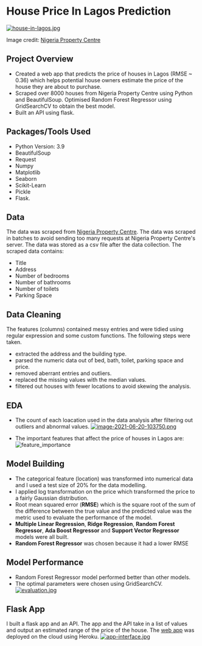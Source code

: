# House Price In Lagos Prediction

[![house-in-lagos.jpg](https://i.postimg.cc/0NyZtLGm/house-in-lagos.jpg)](https://postimg.cc/pm3Drc6X)

Image credit: [Nigeria Property Centre](https://nigeriapropertycentre.com)

## Project Overview

* Created a web app that predicts the price of houses in Lagos (RMSE ~ 0.36) which helps potential house owners estimate the price of the house they are about to purchase.
* Scraped over 8000 houses from Nigeria Property Centre using Python and BeautifulSoup.
Optimised Random Forest Regressor using GridSearchCV to obtain the best model.
* Built an API using flask.

## Packages/Tools Used

* Python Version: 3.9
* BeautifulSoup
* Request
* Numpy
* Matplotlib
* Seaborn
* Scikit-Learn
* Pickle
* Flask.

## Data

The data was scraped from [Nigeria Property Centre](https://nigeriapropertycentre.com). The data was scraped in batches to avoid sending too many requests at Nigeria Property Centre's server.
The data was stored as a csv file after the data collection. The scraped data contains:

* Title
* Address
* Number of bedrooms
* Number of bathrooms
* Number of toilets
* Parking Space

## Data Cleaning

The features (columns) contained messy entries and were tidied using regular expression and some custom functions. The following steps were taken.

* extracted the address and the building type.
* parsed the numeric data out of bed, bath, toilet, parking space and price.
* removed aberrant entries and outliers.
* replaced the missing values with the median values.
* filtered out houses with fewer locations to avoid skewing the analysis.

## EDA

* The count of each loacation used in the data analysis after filtering out outliers and abnormal values.
[![image-2021-06-20-103750.png](https://i.postimg.cc/ydwFjDLZ/image-2021-06-20-103750.png)](https://postimg.cc/Q9J9xdG8)

* The important features that affect the price of houses in Lagos are:
![feature_importance](https://i.postimg.cc/KY3X3LLS/image-2021-06-20-102809.png)

## Model Building

* The categorical feature (location) was transformed into numerical data and I used a test size of 20% for the data modelling.
* I applied log transformation on the price which transformed the price to a fairly Gaussian distribution.
* Root mean squared error (**RMSE**) which is the square root of the sum of the difference between the true value and the predicted value was the metric used to evaluate the performance of the model.
* **Multiple Linear Regression**, **Ridge Regression**, **Random Forest Regressor**, **Ada Boost Regressor** and **Support Vector Regressor** models were all built.
* **Random Forest Regressor** was chosen because it had a lower RMSE

## Model Performance

* Random Forest Regressor model performed better than other models.
* The optimal parameters were chosen using GridSearchCV.
[![evaluation.jpg](https://i.postimg.cc/x1SN4yfg/evaluation.jpg)](https://postimg.cc/fJBb3d00)

## Flask App

I built a flask app and an API. The app and the API take in a list of values and output an estimated range of the price of the house.
The [web app](https://lagoshouseprice.herokuapp.com) was deployed on the cloud using Heroku.
[![app-interface.jpg](https://i.postimg.cc/ht9TDZyH/app-interface.jpg)](https://postimg.cc/RWZNGdzR)
